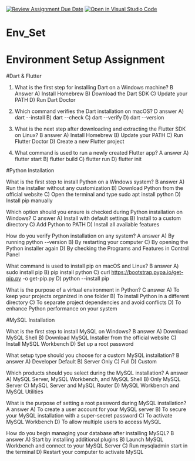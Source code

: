 [![Review Assignment Due Date](https://classroom.github.com/assets/deadline-readme-button-22041afd0340ce965d47ae6ef1cefeee28c7c493a6346c4f15d667ab976d596c.svg)](https://classroom.github.com/a/vnsr1XuU)
[![Open in Visual Studio Code](https://classroom.github.com/assets/open-in-vscode-2e0aaae1b6195c2367325f4f02e2d04e9abb55f0b24a779b69b11b9e10269abc.svg)](https://classroom.github.com/online_ide?assignment_repo_id=16152987&assignment_repo_type=AssignmentRepo)
# Env_Set

# Environment Setup Assignment

#Dart & Flutter

1. What is the first step for installing Dart on a Windows machine?
B Answer
A) Install Homebrew
B) Download the Dart SDK
C) Update your PATH
D) Run Dart Doctor


2. Which command verifies the Dart installation on macOS?
D answer
A) dart --install
B) dart --check
C) dart --verify
D) dart --version


3. What is the next step after downloading and extracting the Flutter SDK on Linux?
B answer
A) Install Homebrew
B) Update your PATH
C) Run Flutter Doctor
D) Create a new Flutter project


4. What command is used to run a newly created Flutter app?
A answer
A) flutter start
B) flutter build
C) flutter run
D) flutter init


#Python Installation

What is the first step to install Python on a Windows system?
B answer
A) Run the installer without any customization
B) Download Python from the official website
C) Open the terminal and type sudo apt install python
D) Install pip manually

Which option should you ensure is checked during Python installation on Windows?
C answer
A) Install with default settings
B) Install to a custom directory
C) Add Python to PATH
D) Install all available features

How do you verify Python installation on any system?
A answer
A) By running python --version
B) By restarting your computer
C) By opening the Python installer again
D) By checking the Programs and Features in Control Panel

What command is used to install pip on macOS and Linux?
B answer
A) sudo install pip
B) pip install python
C) curl https://bootstrap.pypa.io/get-pip.py -o get-pip.py
D) python --install pip

What is the purpose of a virtual environment in Python?
C answer
A) To keep your projects organized in one folder
B) To install Python in a different directory
C) To separate project dependencies and avoid conflicts
D) To enhance Python performance on your system

#MySQL Installation

What is the first step to install MySQL on Windows?
B answer
A) Download MySQL Shell
B) Download MySQL Installer from the official website
C) Install MySQL Workbench
D) Set up a root password

What setup type should you choose for a custom MySQL installation?
B answer
A) Developer Default
B) Server Only
C) Full
D) Custom

Which products should you select during the MySQL installation?
A answer
A) MySQL Server, MySQL Workbench, and MySQL Shell
B) Only MySQL Server
C) MySQL Server and MySQL Router
D) MySQL Workbench and MySQL Utilities

What is the purpose of setting a root password during MySQL installation?
A answer
A) To create a user account for your MySQL server
B) To secure your MySQL installation with a super-secret password
C) To activate MySQL Workbench
D) To allow multiple users to access MySQL

How do you begin managing your database after installing MySQL?
B answer
A) Start by installing additional plugins
B) Launch MySQL Workbench and connect to your MySQL Server
C) Run mysqladmin start in the terminal
D) Restart your computer to activate MySQL
